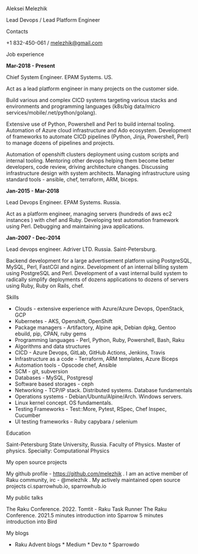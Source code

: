 Aleksei Melezhik 

Lead Devops / Lead Platform Engineer

Contacts

+1 832-450-061 / melezhik@gmail.com

Job experience

**Mar-2018 - Present**

Chief System Engineer. EPAM Systems. US. 


Act as a lead platform engineer in many projects on the customer side.

Build various and complex CICD systems targeting various stacks and environments and programming languages (k8s/big data/micro services/mobile/.net/python/golang).
 
Extensive use of  Python, Powershell and Perl to build internal tooling.  Automation of Azure cloud infrastructure and Ado ecosystem. Development of frameworks to automate CICD pipelines (Python, Jinja, Powershell, Perl) to manage dozens of  pipelines and projects. 

Automation of openshift clusters deployment using custom scripts and internal tooling. Mentoring other devops helping them become better developers, code review, driving architecture changes. Discussing infrastructure design with system architects. Managing infrastructure using standard tools - ansible, chef, terraform, ARM, biceps.



**Jan-2015 - Mar-2018** 

Lead Devops Engineer. EPAM Systems. Russia.
 
Act as a platform engineer, managing servers (hundreds of aws ec2 instances ) with chef and Ruby. Developing test automation framework using Perl. Debugging and maintaining java applications.

**Jan-2007 - Dec-2014** 

Lead devops engineer. Adriver LTD. Russia. Saint-Petersburg.

Backend development for a large advertisement platform using PostgreSQL, MySQL, Perl, FastCGI and nginx. Development of an internal billing system using PostgreSQL and Perl.
Development of a vast internal build system to radically simplify deployments of dozens applications to dozens of servers  using Ruby, Ruby on Rails, chef.


Skills

* Clouds - extensive experience with Azure/Azure Devops, OpenStack, GCP
* Kubernetes - AKS, Openshift, OpenShift
* Package managers - Artifactory, Alpine apk, Debian dpkg, Gentoo ebuild, pip, CPAN, ruby gems 
* Programming languages - Perl, Python, Ruby, Powershell, Bash, Raku
* Algorithms and data structures
* CICD - Azure Devops, GitLab, GitHub Actions, Jenkins, Travis
* Infrastructure as a code - Terraform, ARM templates, Azure Biceps
* Automation tools - Opscode chef, Ansible
* SCM - git, subversion
* Databases - MySQL, Postgresql
* Software based storages - ceph
* Networking - TCP/IP stack. Distributed systems. Database fundamentals
* Operations systems - Debian/Ubuntu/Alpine/Arch. Windows servers.
* Linux kernel concept. OS fundamentals. 
* Testing Frameworks - Test::More, Pytest, RSpec, Chef Inspec, Cucumber
* UI testing frameworks - Ruby capybara / selenium 

Education

Saint-Petersburg State University, Russia.  Faculty of Physics.  Master of physics. Specialty: Computational Physics

My open source projects

My github profile - https://github.com/melezhik . I am an active member of Raku community, irc - @melezhik . My actively maintained open source projects ci.sparrowhub.io, sparrowhub.io 


My public talks

The Raku Conference. 2022. Tomtit - Raku Task Runner
The Raku Conference. 2021.5 minutes introduction into Sparrow 5 minutes introduction into Bird

My blogs

* Raku Advent blogs * Medium * Dev.to * Sparrowdo

